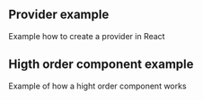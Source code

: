 ## Provider example

Example how to create a provider in React

## Higth order component example

Example of how a hight order component works
